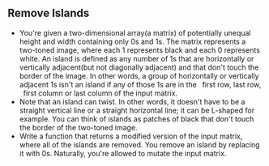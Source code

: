 ## Remove Islands 

- You're given a two-dimensional array(a matrix) of potentially unequal height and width containing only 0s and 1s. The matrix represents a two-toned image, where each 1 represents black and each 0 represents white. An island is defined as any number of 1s that are horizontally or vertically adjacent(but not diagonally adjacent) and that don't touch the border of the image. In other words, a group of horizontally or vertically adjacent 1s isn't an island if any of those 1s are in the  first row, last row,  first column or last column of the input matrix.
- Note that an island can twist. In other words, it doesn't have to be a straight vertical line or a straight horizontal line; it can be L-shaped for example. You can think of islands as patches of black that don't touch the border of the two-toned image.
- Write a function that returns a modified version of the input matrix, where all of the islands are removed. You remove an island by replacing it with 0s. Naturally, you're allowed to mutate the input matrix.